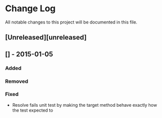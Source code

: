 # Change Log
All notable changes to this project will be documented in this file.

## [Unreleased][unreleased]

## [] - 2015-01-05
### Added

### Removed

### Fixed
- Resolve fails unit test by making the target method behave exactly how the test expected to

